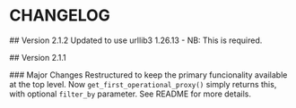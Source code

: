 # CHANGELOG

## Version 2.1.2
 Updated to use urllib3 1.26.13 - NB: This is required.


## Version 2.1.1

### Major Changes
Restructured to keep the primary funcionality available at the top level.  Now `get_first_operational_proxy()` simply returns this, with optional `filter_by` parameter.  See README for more details.

